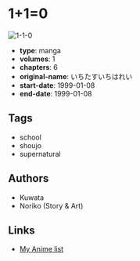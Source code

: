 # 1+1=0

![1-1-0](https://cdn.myanimelist.net/images/manga/3/166763.jpg)

-   **type**: manga
-   **volumes**: 1
-   **chapters**: 6
-   **original-name**: いちたすいちはれい
-   **start-date**: 1999-01-08
-   **end-date**: 1999-01-08

## Tags

-   school
-   shoujo
-   supernatural

## Authors

-   Kuwata
-   Noriko (Story & Art)

## Links

-   [My Anime list](https://myanimelist.net/manga/4826/1_1_0)
